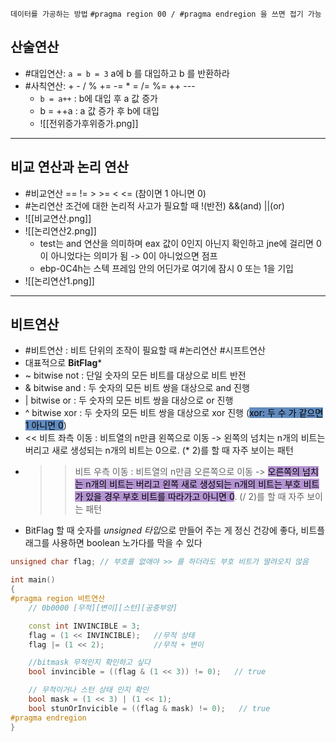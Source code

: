 `데이터를 가공하는 방법` `#pragma region 00 / #pragma endregion 을 쓰면 접기 가능`

## 산술연산
- #대입연산: `a = b = 3` a에 b 를 대입하고 b 를 반환하라
- #사칙연산:  +   -   /   %   +=   -=   * =   /=   %=   ++   --- 
    - `b = a++` : b에 대입 후 a 값 증가
    - b = ++a : a 값 증가 후 b에 대입
    - ![[전위증가후위증가.png]]

***

## 비교 연산과 논리 연산
- #비교연산  ==   !=   >   >=   <   <=   (참이면 1 아니면 0)
- #논리연산 조건에 대한 논리적 사고가 필요할 때     !(반전)   &&(and)   ||(or)
- ![[비교연산.png]] 
- ![[논리연산2.png]]
    - test는 and 연산을 의미하며 eax 값이 0인지 아닌지 확인하고 jne에 걸리면 0이 아니었다는 의미가 됨 -> 0이 아니었으면 점프
    - ebp-0C4h는 스텍 프레임 안의 어딘가로 여기에 잠시 0 또는 1을 기입
- ![[논리연산1.png]]

***

## 비트연산 
- #비트연산 : 비트 단위의 조작이 필요할 때 #논리연산 #시프트연산 
- 대표적으로 **BitFlag***
- ~ bitwise not : 단일 숫자의 모든 비트를 대상으로 비트 반전
- & bitwise and : 두 숫자의 모든 비트 쌍을 대상으로 and 진행
- | bitwise or : 두 숫자의 모든 비트 쌍을 대상으로 or 진행
- ^ bitwise xor : 두 숫자의 모든 비트 쌍을 대상으로 xor 진행 (<mark style="background: #0E4F9FA6;">xor: 두 수 가 같으면 1 아니면 0</mark>)
- << 비트 좌측 이동 : 비트열의 n만큼 왼쪽으로 이동 -> 왼쪽의 넘치는 n개의 비트는 버리고 새로 생성되는 n개의 비트는 0으로. (* 2)를 할 때 자주 보이는 패턴
- >> 비트 우측 이동 : 비트열의 n만큼 오른쪽으로 이동 -> <mark style="background: #824CB496;">오른쪽의 넘치는 n개의 비트는 버리고 왼쪽 새로 생성되는 n개의 비트는 부호 비트가 있을 경우 부호 비트를 따라가고 아니면 0</mark>. (/ 2)를 할 때 자주 보이는 패턴
- BitFlag 할 때 숫자를 *unsigned 타입*으로 만들어 주는 게 정신 건강에 좋다, 비트플래그를 사용하면 boolean 노가다를 막을 수 있다

```cpp
unsigned char flag;	// 부호를 없애야 >> 를 하더라도 부호 비트가 딸려오지 않음

int main()
{
#pragma region 비트연산
	// 0b0000 [무적][변이][스턴][공중부양]

	const int INVINCIBLE = 3;
	flag = (1 << INVINCIBLE);	//무적 상태
	flag |= (1 << 2);	        //무적 + 변이

	//bitmask 무적인지 확인하고 싶다
	bool invincible = ((flag & (1 << 3)) != 0);   // true

	// 무적이거나 스턴 상태 인지 확인
	bool mask = (1 << 3) | (1 << 1);
	bool stunOrInvicible = ((flag & mask) != 0);   // true
#pragma endregion
}

```